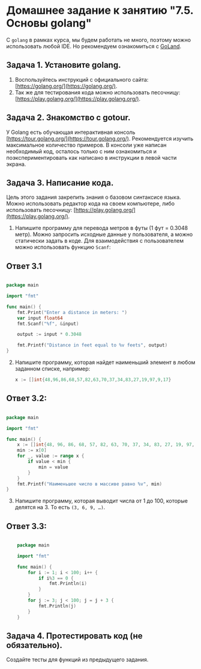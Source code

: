# Домашнее задание к занятию "7.5. Основы golang"

С `golang` в рамках курса, мы будем работать не много, поэтому можно использовать любой IDE. 
Но рекомендуем ознакомиться с [GoLand](https://www.jetbrains.com/ru-ru/go/).  

## Задача 1. Установите golang.
1. Воспользуйтесь инструкций с официального сайта: [https://golang.org/](https://golang.org/).
2. Так же для тестирования кода можно использовать песочницу: [https://play.golang.org/](https://play.golang.org/).

## Задача 2. Знакомство с gotour.
У Golang есть обучающая интерактивная консоль [https://tour.golang.org/](https://tour.golang.org/). 
Рекомендуется изучить максимальное количество примеров. В консоли уже написан необходимый код, 
осталось только с ним ознакомиться и поэкспериментировать как написано в инструкции в левой части экрана.  

## Задача 3. Написание кода. 
Цель этого задания закрепить знания о базовом синтаксисе языка. Можно использовать редактор кода 
на своем компьютере, либо использовать песочницу: [https://play.golang.org/](https://play.golang.org/).

1. Напишите программу для перевода метров в футы (1 фут = 0.3048 метр). Можно запросить исходные данные 
у пользователя, а можно статически задать в коде.
    Для взаимодействия с пользователем можно использовать функцию `Scanf`:

## Ответ 3.1
    
```go

package main

import "fmt"

func main() {
    fmt.Print("Enter a distance in meters: ")
    var input float64
    fmt.Scanf("%f", &input)

    output := input * 0.3048

    fmt.Printf("Distance in feet equal to %v feets", output)
}
```

 
2. Напишите программу, которая найдет наименьший элемент в любом заданном списке, например:

    ```go
    x := []int{48,96,86,68,57,82,63,70,37,34,83,27,19,97,9,17}

    ```
## Ответ 3.2:

```go

package main

import "fmt"

func main() {
    x := []int{48, 96, 86, 68, 57, 82, 63, 70, 37, 34, 83, 27, 19, 97, 9, 17}
    min := x[0]
    for _, value := range x {
        if value < min {
            min = value
        }
    }
    fmt.Printf("Наименьшеe число в массиве равно %v", min)
}
```
3. Напишите программу, которая выводит числа от 1 до 100, которые делятся на 3. То есть `(3, 6, 9, …)`.

## Ответ 3.3:
```go

    package main

    import "fmt"

    func main() {
        for i := 1; i < 100; i++ {
            if i%3 == 0 {
                fmt.Println(i)
            }
        }
        for j := 3; j < 100; j = j + 3 {
            fmt.Println(j)
        }
    }

```


## Задача 4. Протестировать код (не обязательно).

Создайте тесты для функций из предыдущего задания. 

